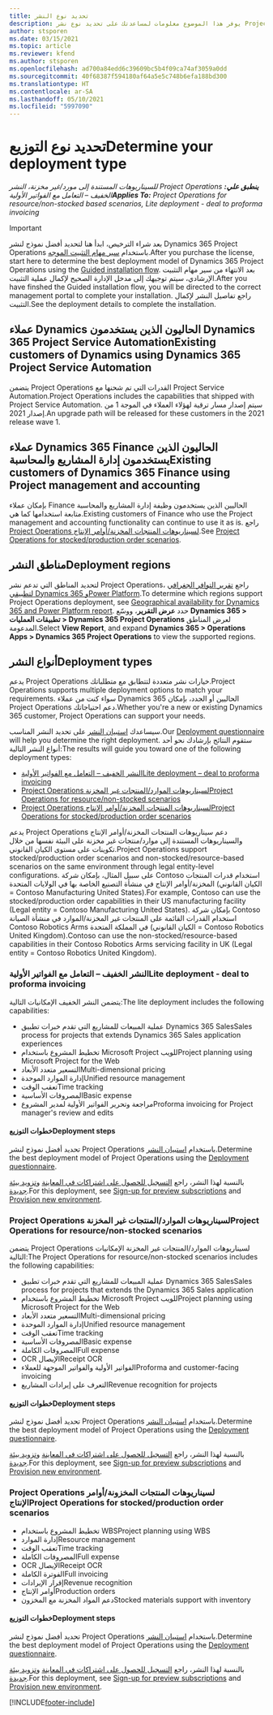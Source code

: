 ```yaml
---
title: تحديد نوع النشر
description: يوفر هذا الموضوع معلومات لمساعدتك على تحديد نوع نشر Project Operations الصحيح لشركتك.
author: stsporen
ms.date: 03/15/2021
ms.topic: article
ms.reviewer: kfend
ms.author: stsporen
ms.openlocfilehash: ad700a84edd6c39609bc5b4f09ca74af3059a0dd
ms.sourcegitcommit: 40f68387f594180af64a5e5c748b6efa188bd300
ms.translationtype: HT
ms.contentlocale: ar-SA
ms.lasthandoff: 05/10/2021
ms.locfileid: "5997090"
---
```

# <a name="determine-your-deployment-type"></a><span data-ttu-id="6bed9-103">تحديد نوع التوزيع</span><span class="sxs-lookup"><span data-stu-id="6bed9-103">Determine your deployment type</span></span>

<span data-ttu-id="6bed9-104">_**ينطبق علي:** ‏‫Project Operations للسيناريوهات المستندة إلى مورد/غير مخزنة‬، ‏‫النشر الخفيف – التعامل مع الفواتير الأولية‬_</span><span class="sxs-lookup"><span data-stu-id="6bed9-104">_**Applies To:** Project Operations for resource/non-stocked based scenarios, Lite deployment - deal to proforma invoicing_</span></span>

> [!IMPORTANT]
> <span data-ttu-id="6bed9-105">بعد شراء الترخيص، ابدأ هنا لتحديد أفضل نموذج لنشر Dynamics 365 Project Operations باستخدام [سير مهام التثبيت الموجه](https://aka.ms/provisionprojectoperations).</span><span class="sxs-lookup"><span data-stu-id="6bed9-105">After you purchase the license, start here to determine the best deployment model of Dynamics 365 Project Operations using the [Guided installation flow](https://aka.ms/provisionprojectoperations).</span></span>
> <span data-ttu-id="6bed9-106">بعد الانتهاء من سير مهام التثبيت الإرشادي، سيتم توجيهك إلى مدخل الإدارة الصحيح لإكمال عملية التثبيت.</span><span class="sxs-lookup"><span data-stu-id="6bed9-106">After you have finshed the Guided installation flow, you will be directed to the correct management portal to complete your installation.</span></span> <span data-ttu-id="6bed9-107">راجع تفاصيل النشر لإكمال التثبيت.</span><span class="sxs-lookup"><span data-stu-id="6bed9-107">See the deployment details to complete the installation.</span></span>


## <a name="existing-customers-of-dynamics-using-dynamics-365-project-service-automation"></a><span data-ttu-id="6bed9-108">عملاء Dynamics الحاليون الذين يستخدمون Dynamics 365 Project Service Automation</span><span class="sxs-lookup"><span data-stu-id="6bed9-108">Existing customers of Dynamics using Dynamics 365 Project Service Automation</span></span>
<span data-ttu-id="6bed9-109">يتضمن Project Operations القدرات التي تم شحنها مع Project Service Automation.</span><span class="sxs-lookup"><span data-stu-id="6bed9-109">Project Operations includes the capabilities that shipped with Project Service Automation.</span></span> <span data-ttu-id="6bed9-110">سيتم إصدار مسار ترقية لهؤلاء العملاء في الموجة 1 من إصدار 2021.</span><span class="sxs-lookup"><span data-stu-id="6bed9-110">An upgrade path will be released for these customers in the 2021 release wave 1.</span></span>

## <a name="existing-customers-of-dynamics-365-finance-using-project-management-and-accounting"></a><span data-ttu-id="6bed9-111">عملاء Dynamics 365 Finance الحاليون الذين يستخدمون إدارة المشاريع والمحاسبة</span><span class="sxs-lookup"><span data-stu-id="6bed9-111">Existing customers of Dynamics 365 Finance using Project management and accounting</span></span> 

<span data-ttu-id="6bed9-112">بإمكان عملاء Finance الحاليين الذين يستخدمون وظيفة إدارة المشاريع والمحاسبة متابعة استخدامها كما هي.</span><span class="sxs-lookup"><span data-stu-id="6bed9-112">Existing customers of Finance who use the Project management and accounting functionality can continue to use it as is.</span></span> <span data-ttu-id="6bed9-113">راجع [Project Operations لسيناريوهات المنتجات المخزنة/أوامر الإنتاج](#pma).</span><span class="sxs-lookup"><span data-stu-id="6bed9-113">See [Project Operations for stocked/production order scenarios](#pma).</span></span>


## <a name="deployment-regions"></a><span data-ttu-id="6bed9-114">مناطق النشر</span><span class="sxs-lookup"><span data-stu-id="6bed9-114">Deployment regions</span></span>
<span data-ttu-id="6bed9-115">لتحديد المناطق التي تدعم نشر Project Operations، راجع [تقرير التوافر الجغرافي لتطبيقي Dynamics 365 وPower Platform](https://dynamics.microsoft.com/en-us/geographic-availability/).</span><span class="sxs-lookup"><span data-stu-id="6bed9-115">To determine which regions support Project Operations deployment, see [Geographical availability for Dynamics 365 and Power Platform report](https://dynamics.microsoft.com/en-us/geographic-availability/).</span></span> <span data-ttu-id="6bed9-116">حدد **عرض التقرير**، ووسّع **Dynamics 365 > تطبيقات العمليات > Dynamics 365 Project Operations** لعرض المناطق المدعومة.</span><span class="sxs-lookup"><span data-stu-id="6bed9-116">Select **View Report**, and expand **Dynamics 365 > Operations Apps > Dynamics 365 Project Operations** to view the supported regions.</span></span>

## <a name="deployment-types"></a><span data-ttu-id="6bed9-117">أنواع النشر</span><span class="sxs-lookup"><span data-stu-id="6bed9-117">Deployment types</span></span>
<span data-ttu-id="6bed9-118">يدعم Project Operations خيارات نشر متعددة لتتطابق مع متطلباتك.</span><span class="sxs-lookup"><span data-stu-id="6bed9-118">Project Operations supports multiple deployment options to match your requirements.</span></span> <span data-ttu-id="6bed9-119">سواء كنت من عملاء Dynamics 365 الحاليين أو الجدد، بإمكان Project Operations دعم احتياجاتك.</span><span class="sxs-lookup"><span data-stu-id="6bed9-119">Whether you're a new or existing Dynamics 365 customer, Project Operations can support your needs.</span></span>

<span data-ttu-id="6bed9-120">سيساعدك [استبيان النشر](https://aka.ms/provisionprojectoperations) على تحديد النشر المناسب.</span><span class="sxs-lookup"><span data-stu-id="6bed9-120">Our [Deployment questionnaire](https://aka.ms/provisionprojectoperations) will help you determine the right deployment.</span></span> <span data-ttu-id="6bed9-121">ستقوم النتائج بإرشادك نحو أحد أنواع النشر التالية:</span><span class="sxs-lookup"><span data-stu-id="6bed9-121">The results will guide you toward one of the following deployment types:</span></span>

- [<span data-ttu-id="6bed9-122">النشر الخفيف – التعامل مع الفواتير الأولية</span><span class="sxs-lookup"><span data-stu-id="6bed9-122">Lite deployment – deal to proforma invoicing</span></span>](#lite)
- [<span data-ttu-id="6bed9-123">Project Operations لسيناريوهات الموارد/المنتجات غير المخزنة</span><span class="sxs-lookup"><span data-stu-id="6bed9-123">Project Operations for resource/non-stocked scenarios</span></span>](#integrated)
- [<span data-ttu-id="6bed9-124">Project Operations لسيناريوهات المنتجات المخزنة/أوامر الإنتاج</span><span class="sxs-lookup"><span data-stu-id="6bed9-124">Project Operations for stocked/production order scenarios</span></span>](#pma)

<span data-ttu-id="6bed9-125">يدعم Project Operations دعم سيناريوهات المنتجات المخزنة/أوامر الإنتاج‬ والسيناريوهات المستندة إلى موارد/منتجات غير مخزنة‬ على البيئة نفسها من خلال تكوينات على مستوى الكيان القانوني.</span><span class="sxs-lookup"><span data-stu-id="6bed9-125">Project Operations support stocked/production order scenarios and non-stocked/resource-based scenarios on the same environment through legal entity-level configurations.</span></span> <span data-ttu-id="6bed9-126">على سبيل المثال، بإمكان شركة Contoso استخدام قدرات المنتجات المخزنة/أوامر الإنتاج في منشأة التصنيع الخاصة بها في الولايات المتحدة (الكيان القانوني = Contoso Manufacturing United States).</span><span class="sxs-lookup"><span data-stu-id="6bed9-126">For example, Contoso can use the stocked/production order capabilities in their US manufacturing facility (Legal entity = Contoso Manufacturing United States).</span></span> <span data-ttu-id="6bed9-127">بإمكان شركة Contoso استخدام القدرات القائمة على المنتجات غير المخزنة/الموارد في منشأة الصيانة Contoso Robotics Arms في المملكة المتحدة (الكيان القانوني = Contoso Robotics United Kingdom).</span><span class="sxs-lookup"><span data-stu-id="6bed9-127">Contoso can use the non-stocked/resource-based capabilities in their Contoso Robotics Arms servicing facility in UK (Legal entity = Contoso Robotics United Kingdom).</span></span>

### <a name="lite-deployment---deal-to-proforma-invoicing"></a><a  name="lite"></a><span data-ttu-id="6bed9-128">النشر الخفيف – التعامل مع الفواتير الأولية</span><span class="sxs-lookup"><span data-stu-id="6bed9-128">Lite deployment - deal to proforma invoicing</span></span>

<span data-ttu-id="6bed9-129">يتضمن النشر الخفيف الإمكانيات التالية:</span><span class="sxs-lookup"><span data-stu-id="6bed9-129">The lite deployment includes the following capabilities:</span></span>

- <span data-ttu-id="6bed9-130">عملية المبيعات للمشاريع التي تقدم خبرات تطبيق Dynamics 365 Sales</span><span class="sxs-lookup"><span data-stu-id="6bed9-130">Sales process for projects that extends Dynamics 365 Sales application experiences</span></span>
- <span data-ttu-id="6bed9-131">تخطيط المشروع باستخدام Microsoft Project للويب</span><span class="sxs-lookup"><span data-stu-id="6bed9-131">Project planning using Microsoft Project for the Web</span></span>
- <span data-ttu-id="6bed9-132">التسعير متعدد الأبعاد</span><span class="sxs-lookup"><span data-stu-id="6bed9-132">Multi-dimensional pricing</span></span>
- <span data-ttu-id="6bed9-133">إدارة الموارد الموحدة</span><span class="sxs-lookup"><span data-stu-id="6bed9-133">Unified resource management</span></span>
- <span data-ttu-id="6bed9-134">تعقب الوقت</span><span class="sxs-lookup"><span data-stu-id="6bed9-134">Time tracking</span></span>
- <span data-ttu-id="6bed9-135">المصروفات الأساسية</span><span class="sxs-lookup"><span data-stu-id="6bed9-135">Basic expense</span></span>
- <span data-ttu-id="6bed9-136">مراجعة وتحرير الفواتير الأولية لمدير المشروع</span><span class="sxs-lookup"><span data-stu-id="6bed9-136">Proforma invoicing for Project manager's review and edits</span></span> 

#### <a name="deployment-steps"></a><span data-ttu-id="6bed9-137">خطوات التوزيع</span><span class="sxs-lookup"><span data-stu-id="6bed9-137">Deployment steps</span></span>
<span data-ttu-id="6bed9-138">تحديد أفضل نموذج لنشر Project Operations باستخدام [استبيان النشر](https://aka.ms/provisionprojectoperations).</span><span class="sxs-lookup"><span data-stu-id="6bed9-138">Determine the best deployment model of Project Operations using the [Deployment questionnaire](https://aka.ms/provisionprojectoperations).</span></span>

<span data-ttu-id="6bed9-139">بالنسبة لهذا النشر، راجع [التسجيل للحصول على اشتراكات في المعاينة](lite-preview-subscription-sign-up.md) و[تزويد بيئة جديدة](lite-deployment.md).</span><span class="sxs-lookup"><span data-stu-id="6bed9-139">For this deployment, see [Sign-up for preview subscriptions](lite-preview-subscription-sign-up.md) and [Provision new environment](lite-deployment.md).</span></span> 


### <a name="project-operations-for-resourcenon-stocked-scenarios"></a><a name="integrated"></a><span data-ttu-id="6bed9-140">Project Operations لسيناريوهات الموارد/المنتجات غير المخزنة</span><span class="sxs-lookup"><span data-stu-id="6bed9-140">Project Operations for resource/non-stocked scenarios</span></span>
<span data-ttu-id="6bed9-141">يتضمن Project Operations لسيناريوهات الموارد/المنتجات غير المخزنة‬ الإمكانيات التالية:</span><span class="sxs-lookup"><span data-stu-id="6bed9-141">The Project Operations for resource/non-stocked scenarios includes the following capabilities:</span></span>
 
- <span data-ttu-id="6bed9-142">عملية المبيعات للمشاريع التي تقدم خبرات تطبيق Dynamics 365 Sales</span><span class="sxs-lookup"><span data-stu-id="6bed9-142">Sales process for projects that extends the Dynamics 365 Sales application</span></span>
- <span data-ttu-id="6bed9-143">تخطيط المشروع باستخدام Microsoft Project للويب</span><span class="sxs-lookup"><span data-stu-id="6bed9-143">Project planning using Microsoft Project for the Web</span></span>
- <span data-ttu-id="6bed9-144">التسعير متعدد الأبعاد</span><span class="sxs-lookup"><span data-stu-id="6bed9-144">Multi-dimensional pricing</span></span>
- <span data-ttu-id="6bed9-145">إدارة الموارد الموحدة</span><span class="sxs-lookup"><span data-stu-id="6bed9-145">Unified resource management</span></span>
- <span data-ttu-id="6bed9-146">تعقب الوقت</span><span class="sxs-lookup"><span data-stu-id="6bed9-146">Time tracking</span></span>
- <span data-ttu-id="6bed9-147">المصروفات الأساسية</span><span class="sxs-lookup"><span data-stu-id="6bed9-147">Basic expense</span></span>
- <span data-ttu-id="6bed9-148">المصروفات الكاملة</span><span class="sxs-lookup"><span data-stu-id="6bed9-148">Full expense</span></span>
- <span data-ttu-id="6bed9-149">OCR الإيصال</span><span class="sxs-lookup"><span data-stu-id="6bed9-149">Receipt OCR</span></span>
- <span data-ttu-id="6bed9-150">الفواتير الأولية والفواتير الموجهة للعملاء</span><span class="sxs-lookup"><span data-stu-id="6bed9-150">Proforma and customer-facing invoicing</span></span> 
- <span data-ttu-id="6bed9-151">التعرف على إيرادات المشاريع</span><span class="sxs-lookup"><span data-stu-id="6bed9-151">Revenue recognition for projects</span></span>

#### <a name="deployment-steps"></a><span data-ttu-id="6bed9-152">خطوات التوزيع</span><span class="sxs-lookup"><span data-stu-id="6bed9-152">Deployment steps</span></span>
<span data-ttu-id="6bed9-153">تحديد أفضل نموذج لنشر Project Operations باستخدام [استبيان النشر](https://aka.ms/provisionprojectoperations).</span><span class="sxs-lookup"><span data-stu-id="6bed9-153">Determine the best deployment model of Project Operations using the [Deployment questionnaire](https://aka.ms/provisionprojectoperations).</span></span>

<span data-ttu-id="6bed9-154">بالنسبة لهذا النشر، راجع [التسجيل للحصول على اشتراكات في المعاينة](resource-sign-up-preview-subscription.md) و[تزويد بيئة جديدة](resource-provision-new-environment.md).</span><span class="sxs-lookup"><span data-stu-id="6bed9-154">For this deployment, see [Sign-up for preview subscriptions](resource-sign-up-preview-subscription.md) and [Provision new environment](resource-provision-new-environment.md).</span></span> 


### <a name="project-operations-for-stockedproduction-order-scenarios"></a><a name="pma"></a><span data-ttu-id="6bed9-155">Project Operations لسيناريوهات المنتجات المخزونة/أوامر الإنتاج</span><span class="sxs-lookup"><span data-stu-id="6bed9-155">Project Operations for stocked/production order scenarios</span></span>

- <span data-ttu-id="6bed9-156">تخطيط المشروع باستخدام WBS</span><span class="sxs-lookup"><span data-stu-id="6bed9-156">Project planning using WBS</span></span>
- <span data-ttu-id="6bed9-157">إدارة الموارد</span><span class="sxs-lookup"><span data-stu-id="6bed9-157">Resource management</span></span>
- <span data-ttu-id="6bed9-158">تعقب الوقت</span><span class="sxs-lookup"><span data-stu-id="6bed9-158">Time tracking</span></span>
- <span data-ttu-id="6bed9-159">المصروفات الكاملة</span><span class="sxs-lookup"><span data-stu-id="6bed9-159">Full expense</span></span>
- <span data-ttu-id="6bed9-160">OCR الإيصال</span><span class="sxs-lookup"><span data-stu-id="6bed9-160">Receipt OCR</span></span>
- <span data-ttu-id="6bed9-161">الفوترة الكاملة</span><span class="sxs-lookup"><span data-stu-id="6bed9-161">Full invoicing</span></span>
- <span data-ttu-id="6bed9-162">إقرار الإيرادات</span><span class="sxs-lookup"><span data-stu-id="6bed9-162">Revenue recognition</span></span>
- <span data-ttu-id="6bed9-163">أوامر الإنتاج</span><span class="sxs-lookup"><span data-stu-id="6bed9-163">Production orders</span></span>
- <span data-ttu-id="6bed9-164">دعم المواد المخزنة مع المخزون</span><span class="sxs-lookup"><span data-stu-id="6bed9-164">Stocked materials support with inventory</span></span>

#### <a name="deployment-steps"></a><span data-ttu-id="6bed9-165">خطوات التوزيع</span><span class="sxs-lookup"><span data-stu-id="6bed9-165">Deployment steps</span></span>
<span data-ttu-id="6bed9-166">تحديد أفضل نموذج لنشر Project Operations باستخدام [استبيان النشر](https://aka.ms/provisionprojectoperations).</span><span class="sxs-lookup"><span data-stu-id="6bed9-166">Determine the best deployment model of Project Operations using the [Deployment questionnaire](https://aka.ms/provisionprojectoperations).</span></span>

<span data-ttu-id="6bed9-167">بالنسبة لهذا النشر، راجع [التسجيل للحصول على اشتراكات في المعاينة](/dynamics365/fin-ops-core/dev-itpro/dev-tools/sign-up-preview-subscription?toc=%2fdynamics365%2ffinance%2ftoc.json) و[تزويد بيئة جديدة](/dynamics365/fin-ops-core/dev-itpro/deployment/deploy-demo-environment?toc=%2fdynamics365%2ffinance%2ftoc.json).</span><span class="sxs-lookup"><span data-stu-id="6bed9-167">For this deployment, see [Sign-up for preview subscriptions](/dynamics365/fin-ops-core/dev-itpro/dev-tools/sign-up-preview-subscription?toc=%2fdynamics365%2ffinance%2ftoc.json) and [Provision new environment](/dynamics365/fin-ops-core/dev-itpro/deployment/deploy-demo-environment?toc=%2fdynamics365%2ffinance%2ftoc.json).</span></span> 



[!INCLUDE[footer-include](../includes/footer-banner.md)]